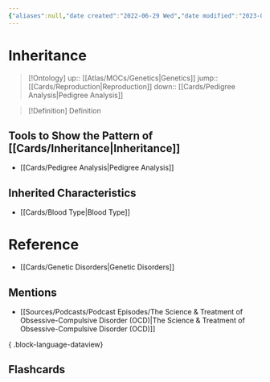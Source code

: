```yaml
---
{"aliases":null,"date created":"2022-06-29 Wed","date modified":"2023-04-07 Fri","edited":"2023-04-07 Fri","tags":["School","on/Science/Biology/Genetics"],"dg-publish":true,"permalink":"/cards/inheritance/","dgPassFrontmatter":true}
---
```


# Inheritance

> [!Ontology]
> up:: [[Atlas/MOCs/Genetics\|Genetics]]
> jump:: [[Cards/Reproduction\|Reproduction]]
> down:: [[Cards/Pedigree Analysis\|Pedigree Analysis]]

> [!Definition] Definition

## Tools to Show the Pattern of [[Cards/Inheritance\|Inheritance]]

- [[Cards/Pedigree Analysis\|Pedigree Analysis]]

## Inherited Characteristics

- [[Cards/Blood Type\|Blood Type]]

# Reference

- [[Cards/Genetic Disorders\|Genetic Disorders]]

## Mentions

- [[Sources/Podcasts/Podcast Episodes/The Science & Treatment of Obsessive-Compulsive Disorder (OCD)\|The Science & Treatment of Obsessive-Compulsive Disorder (OCD)]]

{ .block-language-dataview}

## Flashcards